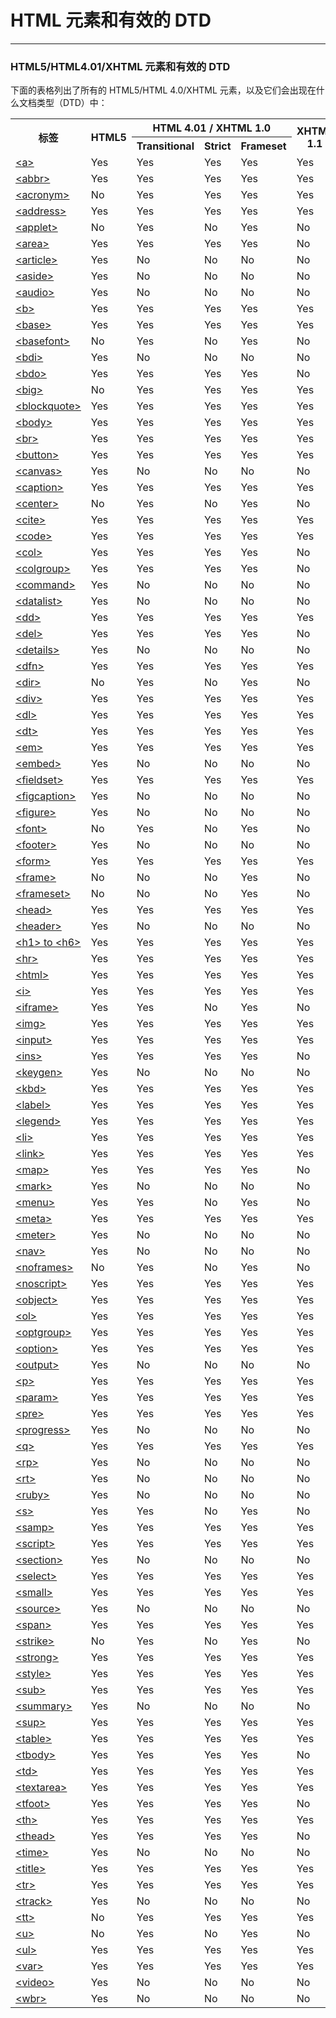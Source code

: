 # HTML 元素和有效的 DTD

---

### HTML5/HTML4.01/XHTML 元素和有效的 DTD

下面的表格列出了所有的 HTML5/HTML 4.0/XHTML 元素，以及它们会出现在什么文档类型（DTD）中：

<table class="dataintable">
<tr>
<th rowspan="2" style="width:20%;">标签</th>
<th rowspan="2" style="width:15%;">HTML5</th>
<th colspan="3" style="width:45%;">HTML 4.01 / XHTML 1.0</th>
<th rowspan="2" style="width:20%;">XHTML 1.1</th>
</tr>

<tr>
<th width="15%">Transitional</th>
<th width="15%">Strict</th>
<th width="15%">Frameset</th>
</tr>

<tr>
<td><a href="/tags/tag_a.asp">&lt;a&gt;</a></td>
<td>Yes</td>
<td>Yes</td>
<td>Yes</td>
<td>Yes</td>
<td>Yes</td>
</tr>

<tr>
<td><a href="/tags/tag_abbr.asp">&lt;abbr&gt;</a></td>
<td>Yes</td>
<td>Yes</td>
<td>Yes</td>
<td>Yes</td>
<td>Yes</td>
</tr>

<tr>
<td><a href="/tags/tag_acronym.asp">&lt;acronym&gt;</a></td>
<td><span class="marked">No</span></td>
<td>Yes</td>
<td>Yes</td>
<td>Yes</td>
<td>Yes</td>
</tr>

<tr>
<td><a href="/tags/tag_address.asp">&lt;address&gt;</a></td>
<td>Yes</td>
<td>Yes</td>
<td>Yes</td>
<td>Yes</td>
<td>Yes</td>
</tr>

<tr>
<td><a href="/tags/tag_applet.asp">&lt;applet&gt;</a></td>
<td><span class="marked">No</span></td>
<td>Yes</td>
<td><span class="marked">No</span></td>
<td>Yes</td>
<td><span class="marked">No</span></td>
</tr>

<tr>
<td><a href="/tags/tag_area.asp">&lt;area&gt;</a></td>
<td>Yes</td>
<td>Yes</td>
<td>Yes</td>
<td>Yes</td>
<td><span class="marked">No</span></td>
</tr>

<tr>
<td><a href="/tags/tag_article.asp">&lt;article&gt;</a></td>
<td>Yes</td>
<td><span class="marked">No</span></td>
<td><span class="marked">No</span></td>
<td><span class="marked">No</span></td>
<td><span class="marked">No</span></td>
</tr>

<tr>
<td><a href="/tags/tag_aside.asp">&lt;aside&gt;</a></td>
<td>Yes</td>
<td><span class="marked">No</span></td>
<td><span class="marked">No</span></td>
<td><span class="marked">No</span></td>
<td><span class="marked">No</span></td>
</tr>

<tr>
<td><a href="/tags/tag_audio.asp">&lt;audio&gt;</a></td>
<td>Yes</td>
<td><span class="marked">No</span></td>
<td><span class="marked">No</span></td>
<td><span class="marked">No</span></td>
<td><span class="marked">No</span></td>
</tr>

<tr>
<td><a href="/tags/tag_b.asp">&lt;b&gt;</a></td>
<td>Yes</td>
<td>Yes</td>
<td>Yes</td>
<td>Yes</td>
<td>Yes</td>
</tr>

<tr>
<td><a href="/tags/tag_base.asp">&lt;base&gt;</a></td>
<td>Yes</td>
<td>Yes</td>
<td>Yes</td>
<td>Yes</td>
<td>Yes</td>
</tr>

<tr>
<td><a href="/tags/tag_basefont.asp">&lt;basefont&gt;</a></td>
<td><span class="marked">No</span></td>
<td>Yes</td>
<td><span class="marked">No</span></td>
<td>Yes</td>
<td><span class="marked">No</span></td>
</tr>

<tr>
<td><a href="/tags/tag_bdi.asp">&lt;bdi&gt;</a></td>
<td>Yes</td>
<td><span class="marked">No</span></td>
<td><span class="marked">No</span></td>
<td><span class="marked">No</span></td>
<td><span class="marked">No</span></td>
</tr>

<tr>
<td><a href="/tags/tag_bdo.asp">&lt;bdo&gt;</a></td>
<td>Yes</td>
<td>Yes</td>
<td>Yes</td>
<td>Yes</td>
<td><span class="marked">No</span></td>
</tr>

<tr>
<td><a href="/tags/tag_big.asp">&lt;big&gt;</a></td>
<td><span class="marked">No</span></td>
<td>Yes</td>
<td>Yes</td>
<td>Yes</td>
<td>Yes</td>
</tr>

<tr>
<td><a href="/tags/tag_blockquote.asp">&lt;blockquote&gt;</a></td>
<td>Yes</td>
<td>Yes</td>
<td>Yes</td>
<td>Yes</td>
<td>Yes</td>
</tr>

<tr>
<td><a href="/tags/tag_body.asp">&lt;body&gt;</a></td>
<td>Yes</td>
<td>Yes</td>
<td>Yes</td>
<td>Yes</td>
<td>Yes</td>
</tr>

<tr>
<td><a href="/tags/tag_br.asp">&lt;br&gt;</a></td>
<td>Yes</td>
<td>Yes</td>
<td>Yes</td>
<td>Yes</td>
<td>Yes</td>
</tr>

<tr>
<td><a href="/tags/tag_button.asp">&lt;button&gt;</a></td>
<td>Yes</td>
<td>Yes</td>
<td>Yes</td>
<td>Yes</td>
<td>Yes</td>
</tr>

<tr>
<td><a href="/tags/tag_canvas.asp">&lt;canvas&gt;</a></td>
<td>Yes</td>
<td><span class="marked">No</span></td>
<td><span class="marked">No</span></td>
<td><span class="marked">No</span></td>
<td><span class="marked">No</span></td>
</tr>

<tr>
<td><a href="/tags/tag_caption.asp">&lt;caption&gt;</a></td>
<td>Yes</td>
<td>Yes</td>
<td>Yes</td>
<td>Yes</td>
<td>Yes</td>
</tr>

<tr>
<td><a href="/tags/tag_center.asp">&lt;center&gt;</a></td>
<td><span class="marked">No</span></td>
<td>Yes</td>
<td><span class="marked">No</span></td>
<td>Yes</td>
<td><span class="marked">No</span></td>
</tr>

<tr>
<td><a href="/tags/tag_cite.asp">&lt;cite&gt;</a></td>
<td>Yes</td>
<td>Yes</td>
<td>Yes</td>
<td>Yes</td>
<td>Yes</td>
</tr>

<tr>
<td><a href="/tags/tag_phrase_elements.asp">&lt;code&gt;</a></td>
<td>Yes</td>
<td>Yes</td>
<td>Yes</td>
<td>Yes</td>
<td>Yes</td>
</tr>

<tr>
<td><a href="/tags/tag_col.asp">&lt;col&gt;</a></td>
<td>Yes</td>
<td>Yes</td>
<td>Yes</td>
<td>Yes</td>
<td><span class="marked">No</span></td>
</tr>

<tr>
<td><a href="/tags/tag_colgroup.asp">&lt;colgroup&gt;</a></td>
<td>Yes</td>
<td>Yes</td>
<td>Yes</td>
<td>Yes</td>
<td><span class="marked">No</span></td>
</tr>

<tr>
<td><a href="/tags/tag_command.asp">&lt;command&gt;</a></td>
<td>Yes</td>
<td><span class="marked">No</span></td>
<td><span class="marked">No</span></td>
<td><span class="marked">No</span></td>
<td><span class="marked">No</span></td>
</tr>

<tr>
<td><a href="/tags/tag_datalist.asp">&lt;datalist&gt;</a></td>
<td>Yes</td>
<td><span class="marked">No</span></td>
<td><span class="marked">No</span></td>
<td><span class="marked">No</span></td>
<td><span class="marked">No</span></td>
</tr>

<tr>
<td><a href="/tags/tag_dd.asp">&lt;dd&gt;</a></td>
<td>Yes</td>
<td>Yes</td>
<td>Yes</td>
<td>Yes</td>
<td>Yes</td>
</tr>

<tr>
<td><a href="/tags/tag_del.asp">&lt;del&gt;</a></td>
<td>Yes</td>
<td>Yes</td>
<td>Yes</td>
<td>Yes</td>
<td><span class="marked">No</span></td>
</tr>

<tr>
<td><a href="/tags/tag_details.asp">&lt;details&gt;</a></td>
<td>Yes</td>
<td><span class="marked">No</span></td>
<td><span class="marked">No</span></td>
<td><span class="marked">No</span></td>
<td><span class="marked">No</span></td>
</tr>

<tr>
<td><a href="/tags/tag_phrase_elements.asp">&lt;dfn&gt;</a></td>
<td>Yes</td>
<td>Yes</td>
<td>Yes</td>
<td>Yes</td>
<td>Yes</td>
</tr>

<tr>
<td><a href="/tags/tag_dir.asp">&lt;dir&gt;</a></td>
<td><span class="marked">No</span></td>
<td>Yes</td>
<td><span class="marked">No</span></td>
<td>Yes</td>
<td><span class="marked">No</span></td>
</tr>

<tr>
<td><a href="/tags/tag_div.asp">&lt;div&gt;</a></td>
<td>Yes</td>
<td>Yes</td>
<td>Yes</td>
<td>Yes</td>
<td>Yes</td>
</tr>

<tr>
<td><a href="/tags/tag_dl.asp">&lt;dl&gt;</a></td>
<td>Yes</td>
<td>Yes</td>
<td>Yes</td>
<td>Yes</td>
<td>Yes</td>
</tr>

<tr>
<td><a href="/tags/tag_dt.asp">&lt;dt&gt;</a></td>
<td>Yes</td>
<td>Yes</td>
<td>Yes</td>
<td>Yes</td>
<td>Yes</td>
</tr>

<tr>
<td><a href="/tags/tag_phrase_elements.asp">&lt;em&gt;</a></td>
<td>Yes</td>
<td>Yes</td>
<td>Yes</td>
<td>Yes</td>
<td>Yes</td>
</tr>

<tr>
<td><a href="/tags/tag_embed.asp">&lt;embed&gt;</a></td>
<td>Yes</td>
<td><span class="marked">No</span></td>
<td><span class="marked">No</span></td>
<td><span class="marked">No</span></td>
<td><span class="marked">No</span></td>
</tr>

<tr>
<td><a href="/tags/tag_fieldset.asp">&lt;fieldset&gt;</a></td>
<td>Yes</td>
<td>Yes</td>
<td>Yes</td>
<td>Yes</td>
<td>Yes</td>
</tr>

<tr>
<td><a href="/tags/tag_figcaption.asp">&lt;figcaption&gt;</a></td>
<td>Yes</td>
<td><span class="marked">No</span></td>
<td><span class="marked">No</span></td>
<td><span class="marked">No</span></td>
<td><span class="marked">No</span></td>
</tr>

<tr>
<td><a href="/tags/tag_figure.asp">&lt;figure&gt;</a></td>
<td>Yes</td>
<td><span class="marked">No</span></td>
<td><span class="marked">No</span></td>
<td><span class="marked">No</span></td>
<td><span class="marked">No</span></td>
</tr>

<tr>
<td><a href="/tags/tag_font.asp">&lt;font&gt;</a></td>
<td><span class="marked">No</span></td>
<td>Yes</td>
<td><span class="marked">No</span></td>
<td>Yes</td>
<td><span class="marked">No</span></td>
</tr>

<tr>
<td><a href="/tags/tag_footer.asp">&lt;footer&gt;</a></td>
<td>Yes</td>
<td><span class="marked">No</span></td>
<td><span class="marked">No</span></td>
<td><span class="marked">No</span></td>
<td><span class="marked">No</span></td>
</tr>

<tr>
<td><a href="/tags/tag_form.asp">&lt;form&gt;</a></td>
<td>Yes</td>
<td>Yes</td>
<td>Yes</td>
<td>Yes</td>
<td>Yes</td>
</tr>

<tr>
<td><a href="/tags/tag_frame.asp">&lt;frame&gt;</a></td>
<td><span class="marked">No</span></td>
<td><span class="marked">No</span></td>
<td><span class="marked">No</span></td>
<td>Yes</td>
<td><span class="marked">No</span></td>
</tr>

<tr>
<td><a href="/tags/tag_frameset.asp">&lt;frameset&gt;</a></td>
<td><span class="marked">No</span></td>
<td><span class="marked">No</span></td>
<td><span class="marked">No</span></td>
<td>Yes</td>
<td><span class="marked">No</span></td>
</tr>

<tr>
<td><a href="/tags/tag_head.asp">&lt;head&gt;</a></td>
<td>Yes</td>
<td>Yes</td>
<td>Yes</td>
<td>Yes</td>
<td>Yes</td>
</tr>

<tr>
<td><a href="/tags/tag_header.asp">&lt;header&gt;</a></td>
<td>Yes</td>
<td><span class="marked">No</span></td>
<td><span class="marked">No</span></td>
<td><span class="marked">No</span></td>
<td><span class="marked">No</span></td>
</tr>

<tr>
<td><a href="/tags/tag_hn.asp">&lt;h1&gt; to &lt;h6&gt;</a></td>
<td>Yes</td>
<td>Yes</td>
<td>Yes</td>
<td>Yes</td>
<td>Yes</td>
</tr>

<tr>
<td><a href="/tags/tag_hr.asp">&lt;hr&gt;</a></td>
<td>Yes</td>
<td>Yes</td>
<td>Yes</td>
<td>Yes</td>
<td>Yes</td>
</tr>

<tr>
<td><a href="/tags/tag_html.asp">&lt;html&gt;</a></td>
<td>Yes</td>
<td>Yes</td>
<td>Yes</td>
<td>Yes</td>
<td>Yes</td>
</tr>

<tr>
<td><a href="/tags/tag_i.asp">&lt;i&gt;</a></td>
<td>Yes</td>
<td>Yes</td>
<td>Yes</td>
<td>Yes</td>
<td>Yes</td>
</tr>

<tr>
<td><a href="/tags/tag_iframe.asp">&lt;iframe&gt;</a></td>
<td>Yes</td>
<td>Yes</td>
<td><span class="marked">No</span></td>
<td>Yes</td>
<td><span class="marked">No</span></td>
</tr>

<tr>
<td><a href="/tags/tag_img.asp">&lt;img&gt;</a></td>
<td>Yes</td>
<td>Yes</td>
<td>Yes</td>
<td>Yes</td>
<td>Yes</td>
</tr>

<tr>
<td><a href="/tags/tag_input.asp">&lt;input&gt;</a></td>
<td>Yes</td>
<td>Yes</td>
<td>Yes</td>
<td>Yes</td>
<td>Yes</td>
</tr>

<tr>
<td><a href="/tags/tag_ins.asp">&lt;ins&gt;</a></td>
<td>Yes</td>
<td>Yes</td>
<td>Yes</td>
<td>Yes</td>
<td><span class="marked">No</span></td>
</tr>

<tr>
<td><a href="/tags/tag_keygen.asp">&lt;keygen&gt;</a></td>
<td>Yes</td>
<td><span class="marked">No</span></td>
<td><span class="marked">No</span></td>
<td><span class="marked">No</span></td>
<td><span class="marked">No</span></td>
</tr>

<tr>
<td><a href="/tags/tag_phrase_elements.asp">&lt;kbd&gt;</a></td>
<td>Yes</td>
<td>Yes</td>
<td>Yes</td>
<td>Yes</td>
<td>Yes</td>
</tr>

<tr>
<td><a href="/tags/tag_label.asp">&lt;label&gt;</a></td>
<td>Yes</td>
<td>Yes</td>
<td>Yes</td>
<td>Yes</td>
<td>Yes</td>
</tr>

<tr>
<td><a href="/tags/tag_legend.asp">&lt;legend&gt;</a></td>
<td>Yes</td>
<td>Yes</td>
<td>Yes</td>
<td>Yes</td>
<td>Yes</td>
</tr>

<tr>
<td><a href="/tags/tag_li.asp">&lt;li&gt;</a></td>
<td>Yes</td>
<td>Yes</td>
<td>Yes</td>
<td>Yes</td>
<td>Yes</td>
</tr>

<tr>
<td><a href="/tags/tag_link.asp">&lt;link&gt;</a></td>
<td>Yes</td>
<td>Yes</td>
<td>Yes</td>
<td>Yes</td>
<td>Yes</td>
</tr>

<tr>
<td><a href="/tags/tag_map.asp">&lt;map&gt;</a></td>
<td>Yes</td>
<td>Yes</td>
<td>Yes</td>
<td>Yes</td>
<td><span class="marked">No</span></td>
</tr>

<tr>
<td><a href="/tags/tag_mark.asp">&lt;mark&gt;</a></td>
<td>Yes</td>
<td><span class="marked">No</span></td>
<td><span class="marked">No</span></td>
<td><span class="marked">No</span></td>
<td><span class="marked">No</span></td>
</tr>

<tr>
<td><a href="/tags/tag_menu.asp">&lt;menu&gt;</a></td>
<td>Yes</td>
<td>Yes</td>
<td><span class="marked">No</span></td>
<td>Yes</td>
<td><span class="marked">No</span></td>
</tr>

<tr>
<td><a href="/tags/tag_meta.asp">&lt;meta&gt;</a></td>
<td>Yes</td>
<td>Yes</td>
<td>Yes</td>
<td>Yes</td>
<td>Yes</td>
</tr>

<tr>
<td><a href="/tags/tag_meter.asp">&lt;meter&gt;</a></td>
<td>Yes</td>
<td><span class="marked">No</span></td>
<td><span class="marked">No</span></td>
<td><span class="marked">No</span></td>
<td><span class="marked">No</span></td>
</tr>

<tr>
<td><a href="/tags/tag_nav.asp">&lt;nav&gt;</a></td>
<td>Yes</td>
<td><span class="marked">No</span></td>
<td><span class="marked">No</span></td>
<td><span class="marked">No</span></td>
<td><span class="marked">No</span></td>
</tr>

<tr>
<td><a href="/tags/tag_noframes.asp">&lt;noframes&gt;</a></td>
<td><span class="marked">No</span></td>
<td>Yes</td>
<td><span class="marked">No</span></td>
<td>Yes</td>
<td><span class="marked">No</span></td>
</tr>

<tr>
<td><a href="/tags/tag_noscript.asp">&lt;noscript&gt;</a></td>
<td>Yes</td>
<td>Yes</td>
<td>Yes</td>
<td>Yes</td>
<td>Yes</td>
</tr>

<tr>
<td><a href="/tags/tag_object.asp">&lt;object&gt;</a></td>
<td>Yes</td>
<td>Yes</td>
<td>Yes</td>
<td>Yes</td>
<td>Yes</td>
</tr>

<tr>
<td><a href="/tags/tag_ol.asp">&lt;ol&gt;</a></td>
<td>Yes</td>
<td>Yes</td>
<td>Yes</td>
<td>Yes</td>
<td>Yes</td>
</tr>

<tr>
<td><a href="/tags/tag_optgroup.asp">&lt;optgroup&gt;</a></td>
<td>Yes</td>
<td>Yes</td>
<td>Yes</td>
<td>Yes</td>
<td>Yes</td>
</tr>

<tr>
<td><a href="/tags/tag_option.asp">&lt;option&gt;</a></td>
<td>Yes</td>
<td>Yes</td>
<td>Yes</td>
<td>Yes</td>
<td>Yes</td>
</tr>

<tr>
<td><a href="/tags/tag_output.asp">&lt;output&gt;</a></td>
<td>Yes</td>
<td><span class="marked">No</span></td>
<td><span class="marked">No</span></td>
<td><span class="marked">No</span></td>
<td><span class="marked">No</span></td>
</tr>

<tr>
<td><a href="/tags/tag_p.asp">&lt;p&gt;</a></td>
<td>Yes</td>
<td>Yes</td>
<td>Yes</td>
<td>Yes</td>
<td>Yes</td>
</tr>

<tr>
<td><a href="/tags/tag_param.asp">&lt;param&gt;</a></td>
<td>Yes</td>
<td>Yes</td>
<td>Yes</td>
<td>Yes</td>
<td>Yes</td>
</tr>

<tr>
<td><a href="/tags/tag_pre.asp">&lt;pre&gt;</a></td>
<td>Yes</td>
<td>Yes</td>
<td>Yes</td>
<td>Yes</td>
<td>Yes</td>
</tr>

<tr>
<td><a href="/tags/tag_progress.asp">&lt;progress&gt;</a></td>
<td>Yes</td>
<td><span class="marked">No</span></td>
<td><span class="marked">No</span></td>
<td><span class="marked">No</span></td>
<td><span class="marked">No</span></td>
</tr>

<tr>
<td><a href="/tags/tag_q.asp">&lt;q&gt;</a></td>
<td>Yes</td>
<td>Yes</td>
<td>Yes</td>
<td>Yes</td>
<td>Yes</td>
</tr>

<tr>
<td><a href="/tags/tag_rp.asp">&lt;rp&gt;</a></td>
<td>Yes</td>
<td><span class="marked">No</span></td>
<td><span class="marked">No</span></td>
<td><span class="marked">No</span></td>
<td><span class="marked">No</span></td>
</tr>

<tr>
<td><a href="/tags/tag_rt.asp">&lt;rt&gt;</a></td>
<td>Yes</td>
<td><span class="marked">No</span></td>
<td><span class="marked">No</span></td>
<td><span class="marked">No</span></td>
<td><span class="marked">No</span></td>
</tr>

<tr>
<td><a href="/tags/tag_ruby.asp">&lt;ruby&gt;</a></td>
<td>Yes</td>
<td><span class="marked">No</span></td>
<td><span class="marked">No</span></td>
<td><span class="marked">No</span></td>
<td><span class="marked">No</span></td>
</tr>

<tr>
<td><a href="/tags/tag_s.asp">&lt;s&gt;</a></td>
<td>Yes</td>
<td>Yes</td>
<td><span class="marked">No</span></td>
<td>Yes</td>
<td><span class="marked">No</span></td>
</tr>

<tr>
<td><a href="/tags/tag_phrase_elements.asp">&lt;samp&gt;</a></td>
<td>Yes</td>
<td>Yes</td>
<td>Yes</td>
<td>Yes</td>
<td>Yes</td>
</tr>

<tr>
<td><a href="/tags/tag_script.asp">&lt;script&gt;</a></td>
<td>Yes</td>
<td>Yes</td>
<td>Yes</td>
<td>Yes</td>
<td>Yes</td>
</tr>

<tr>
<td><a href="/tags/tag_section.asp">&lt;section&gt;</a></td>
<td>Yes</td>
<td><span class="marked">No</span></td>
<td><span class="marked">No</span></td>
<td><span class="marked">No</span></td>
<td><span class="marked">No</span></td>
</tr>

<tr>
<td><a href="/tags/tag_select.asp">&lt;select&gt;</a></td>
<td>Yes</td>
<td>Yes</td>
<td>Yes</td>
<td>Yes</td>
<td>Yes</td>
</tr>

<tr>
<td><a href="/tags/tag_small.asp">&lt;small&gt;</a></td>
<td>Yes</td>
<td>Yes</td>
<td>Yes</td>
<td>Yes</td>
<td>Yes</td>
</tr>

<tr>
<td><a href="/tags/tag_source.asp">&lt;source&gt;</a></td>
<td>Yes</td>
<td><span class="marked">No</span></td>
<td><span class="marked">No</span></td>
<td><span class="marked">No</span></td>
<td><span class="marked">No</span></td>
</tr>

<tr>
<td><a href="/tags/tag_span.asp">&lt;span&gt;</a></td>
<td>Yes</td>
<td>Yes</td>
<td>Yes</td>
<td>Yes</td>
<td>Yes</td>
</tr>

<tr>
<td><a href="/tags/tag_strike.asp">&lt;strike&gt;</a></td>
<td><span class="marked">No</span></td>
<td>Yes</td>
<td><span class="marked">No</span></td>
<td>Yes</td>
<td><span class="marked">No</span></td>
</tr>

<tr>
<td><a href="/tags/tag_phrase_elements.asp">&lt;strong&gt;</a></td>
<td>Yes</td>
<td>Yes</td>
<td>Yes</td>
<td>Yes</td>
<td>Yes</td>
</tr>

<tr>
<td><a href="/tags/tag_style.asp">&lt;style&gt;</a></td>
<td>Yes</td>
<td>Yes</td>
<td>Yes</td>
<td>Yes</td>
<td>Yes</td>
</tr>

<tr>
<td><a href="/tags/tag_sup.asp">&lt;sub&gt;</a></td>
<td>Yes</td>
<td>Yes</td>
<td>Yes</td>
<td>Yes</td>
<td>Yes</td>
</tr>

<tr>
<td><a href="/tags/tag_summary.asp">&lt;summary&gt;</a></td>
<td>Yes</td>
<td><span class="marked">No</span></td>
<td><span class="marked">No</span></td>
<td><span class="marked">No</span></td>
<td><span class="marked">No</span></td>
</tr>

<tr>
<td><a href="/tags/tag_sup.asp">&lt;sup&gt;</a></td>
<td>Yes</td>
<td>Yes</td>
<td>Yes</td>
<td>Yes</td>
<td>Yes</td>
</tr>

<tr>
<td><a href="/tags/tag_table.asp">&lt;table&gt;</a></td>
<td>Yes</td>
<td>Yes</td>
<td>Yes</td>
<td>Yes</td>
<td>Yes</td>
</tr>

<tr>
<td><a href="/tags/tag_tbody.asp">&lt;tbody&gt;</a></td>
<td>Yes</td>
<td>Yes</td>
<td>Yes</td>
<td>Yes</td>
<td><span class="marked">No</span></td>
</tr>

<tr>
<td><a href="/tags/tag_td.asp">&lt;td&gt;</a></td>
<td>Yes</td>
<td>Yes</td>
<td>Yes</td>
<td>Yes</td>
<td>Yes</td>
</tr>

<tr>
<td><a href="/tags/tag_textarea.asp">&lt;textarea&gt;</a></td>
<td>Yes</td>
<td>Yes</td>
<td>Yes</td>
<td>Yes</td>
<td>Yes</td>
</tr>

<tr>
<td><a href="/tags/tag_tfoot.asp">&lt;tfoot&gt;</a></td>
<td>Yes</td>
<td>Yes</td>
<td>Yes</td>
<td>Yes</td>
<td><span class="marked">No</span></td>
</tr>

<tr>
<td><a href="/tags/tag_th.asp">&lt;th&gt;</a></td>
<td>Yes</td>
<td>Yes</td>
<td>Yes</td>
<td>Yes</td>
<td>Yes</td>
</tr>

<tr>
<td><a href="/tags/tag_thead.asp">&lt;thead&gt;</a></td>
<td>Yes</td>
<td>Yes</td>
<td>Yes</td>
<td>Yes</td>
<td><span class="marked">No</span></td>
</tr>

<tr>
<td><a href="/tags/tag_time.asp">&lt;time&gt;</a></td>
<td>Yes</td>
<td><span class="marked">No</span></td>
<td><span class="marked">No</span></td>
<td><span class="marked">No</span></td>
<td><span class="marked">No</span></td>
</tr>

<tr>
<td><a href="/tags/tag_title.asp">&lt;title&gt;</a></td>
<td>Yes</td>
<td>Yes</td>
<td>Yes</td>
<td>Yes</td>
<td>Yes</td>
</tr>

<tr>
<td><a href="/tags/tag_tr.asp">&lt;tr&gt;</a></td>
<td>Yes</td>
<td>Yes</td>
<td>Yes</td>
<td>Yes</td>
<td>Yes</td>
</tr>

<tr>
<td><a href="/tags/tag_track.asp">&lt;track&gt;</a></td>
<td>Yes</td>
<td><span class="marked">No</span></td>
<td><span class="marked">No</span></td>
<td><span class="marked">No</span></td>
<td><span class="marked">No</span></td>
</tr>

<tr>
<td><a href="/tags/tag_tt.asp">&lt;tt&gt;</a></td>
<td><span class="marked">No</span></td>
<td>Yes</td>
<td>Yes</td>
<td>Yes</td>
<td>Yes</td>
</tr>

<tr>
<td><a href="/tags/tag_u.asp">&lt;u&gt;</a></td>
<td><span class="marked">No</span></td>
<td>Yes</td>
<td><span class="marked">No</span></td>
<td>Yes</td>
<td><span class="marked">No</span></td>
</tr>

<tr>
<td><a href="/tags/tag_ul.asp">&lt;ul&gt;</a></td>
<td>Yes</td>
<td>Yes</td>
<td>Yes</td>
<td>Yes</td>
<td>Yes</td>
</tr>

<tr>
<td><a href="/tags/tag_phrase_elements.asp">&lt;var&gt;</a></td>
<td>Yes</td>
<td>Yes</td>
<td>Yes</td>
<td>Yes</td>
<td>Yes</td>
</tr>

<tr>
<td><a href="/tags/tag_video.asp">&lt;video&gt;</a></td>
<td>Yes</td>
<td><span class="marked">No</span></td>
<td><span class="marked">No</span></td>
<td><span class="marked">No</span></td>
<td><span class="marked">No</span></td>
</tr>

<tr>
<td><a href="/tags/tag_wbr.asp">&lt;wbr&gt;</a></td>
<td>Yes</td>
<td><span class="marked">No</span></td>
<td><span class="marked">No</span></td>
<td><span class="marked">No</span></td>
<td><span class="marked">No</span></td>
</tr>
</table>

